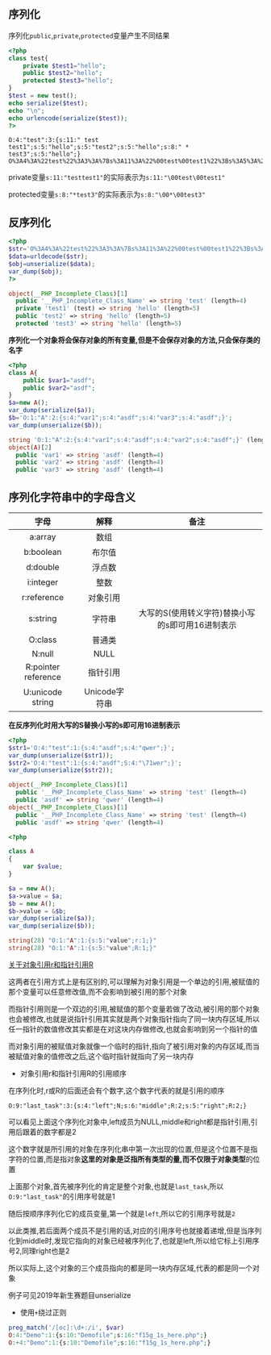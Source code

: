 ## 序列化

序列化`public`,`private`,`protected`变量产生不同结果

```php
<?php
class test{
    private $test1="hello";
    public $test2="hello";
    protected $test3="hello";
}
$test = new test();
echo serialize($test);
echo "\n";
echo urlencode(serialize($test));
?>
```

```
O:4:"test":3:{s:11:" test test1";s:5:"hello";s:5:"test2";s:5:"hello";s:8:" * test3";s:5:"hello";}
O%3A4%3A%22test%22%3A3%3A%7Bs%3A11%3A%22%00test%00test1%22%3Bs%3A5%3A%22hello%22%3Bs%3A5%3A%22test2%22%3Bs%3A5%3A%22hello%22%3Bs%3A8%3A%22%00%2A%00test3%22%3Bs%3A5%3A%22hello%22%3B%7D
```

private变量`s:11:"testtest1"`的实际表示为`s:11:"\00test\00test1"`

protected变量`s:8:"*test3"`的实际表示为`s:8:"\00*\00test3"`

## 反序列化

```php
<?php
$str='O%3A4%3A%22test%22%3A3%3A%7Bs%3A11%3A%22%00test%00test1%22%3Bs%3A5%3A%22hello%22%3Bs%3A5%3A%22test2%22%3Bs%3A5%3A%22hello%22%3Bs%3A8%3A%22%00%2A%00test3%22%3Bs%3A5%3A%22hello%22%3B%7D';
$data=urldecode($str);
$obj=unserialize($data);
var_dump($obj);
?>
```

```php
object(__PHP_Incomplete_Class)[1]
  public '__PHP_Incomplete_Class_Name' => string 'test' (length=4)
  private 'test1' (test) => string 'hello' (length=5)
  public 'test2' => string 'hello' (length=5)
  protected 'test3' => string 'hello' (length=5)
```

**序列化一个对象将会保存对象的所有变量,但是不会保存对象的方法,只会保存类的名字**

```php
<?php
class A{
    public $var1="asdf";
    public $var2="asdf";
}
$a=new A();
var_dump(serialize($a));
$b='O:1:"A":2:{s:4:"var1";s:4:"asdf";s:4:"var3";s:4:"asdf";}';
var_dump(unserialize($b));
```

```php
string 'O:1:"A":2:{s:4:"var1";s:4:"asdf";s:4:"var2";s:4:"asdf";}' (length=56)
object(A)[2]
  public 'var1' => string 'asdf' (length=4)
  public 'var2' => string 'asdf' (length=4)
  public 'var3' => string 'asdf' (length=4)
```

## 序列化字符串中的字母含义

|字母|解释|备注|
|:---:|:---:|:---:|
|a:array|数组||
|b:boolean|布尔值||
|d:double|浮点数||
|i:integer|整数||
|r:reference|对象引用||
|s:string|字符串|大写的S(使用转义字符)替换小写的s即可用16进制表示|
|O:class|普通类||
|N:null|NULL||
|R:pointer reference|指针引用||
|U:unicode string|Unicode字符串||

**在反序列化时用大写的S替换小写的s即可用16进制表示**

```php
<?php
$str1='O:4:"test":1:{s:4:"asdf";s:4:"qwer";}';
var_dump(unserialize($str1));
$str2='O:4:"test":1:{s:4:"asdf";S:4:"\71wer";}';
var_dump(unserialize($str2));
```

```php
object(__PHP_Incomplete_Class)[1]
  public '__PHP_Incomplete_Class_Name' => string 'test' (length=4)
  public 'asdf' => string 'qwer' (length=4)
object(__PHP_Incomplete_Class)[1]
  public '__PHP_Incomplete_Class_Name' => string 'test' (length=4)
  public 'asdf' => string 'qwer' (length=4)
```

```php
<?php

class A
{
    var $value;
}

$a = new A();
$a->value = $a;
$b = new A();
$b->value = &$b;
var_dump(serialize($a));
var_dump(serialize($b));
```

```php
string(28) "O:1:"A":1:{s:5:"value";r:1;}"
string(28) "O:1:"A":1:{s:5:"value";R:1;}"
```

[关于对象引用r和指针引用R](https://hujiekang.top/2020/09/25/PHP-unserialize-advanced/)

这两者在引用方式上是有区别的,可以理解为对象引用是一个单边的引用,被赋值的那个变量可以任意修改值,而不会影响到被引用的那个对象

而指针引用则是一个双边的引用,被赋值的那个变量若做了改动,被引用的那个对象也会被修改,也就是说指针引用其实就是两个对象指针指向了同一块内存区域,所以任一指针的数值修改其实都是在对这块内存做修改,也就会影响到另一个指针的值

而对象引用的被赋值对象就像一个临时的指针,指向了被引用对象的内存区域,而当被赋值对象的值修改之后,这个临时指针就指向了另一块内存

- 对象引用r和指针引用R的引用顺序

在序列化时,r或R的后面还会有个数字,这个数字代表的就是引用的顺序

`O:9:"last_task":3:{s:4:"left";N;s:6:"middle";R:2;s:5:"right";R:2;}`

可以看见上面这个序列化对象中,left成员为NULL,middle和right都是指针引用,引用后跟着的数字都是2

这个数字就是所引用的对象在序列化串中第一次出现的位置,但是这个位置不是指字符的位置,而是指对象**这里的对象是泛指所有类型的量,而不仅限于对象类型**的位置

上面那个对象,首先被序列化的肯定是整个对象,也就是`last_task`,所以`O:9:"last_task"`的引用序号就是1

随后按顺序序列化它的成员变量,第一个就是`left`,所以它的引用序号就是`2`

以此类推,若后面两个成员不是引用的话,对应的引用序号也就接着递增,但是当序列化到middle时,发现它指向的对象已经被序列化了,也就是left,所以给它标上引用序号2,同理right也是2

所以实际上,这个对象的三个成员指向的都是同一块内存区域,代表的都是同一个对象

例子可见2019年新生赛题目unserialize

- 使用`+`绕过正则

```php
preg_match('/[oc]:\d+:/i', $var)
O:4:"Demo":1:{s:10:"Demofile";s:16:"f15g_1s_here.php";}
O:+4:"Demo":1:{s:10:"Demofile";s:16:"f15g_1s_here.php";}
```